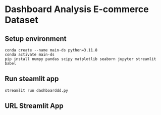 # Dashboard Analysis E-commerce Dataset

## Setup environment
```
conda create --name main-ds python=3.11.8
conda activate main-ds
pip install numpy pandas scipy matplotlib seaborn jupyter streamlit babel
```

## Run steamlit app
```
streamlit run dashboarddd.py
```
## URL Streamlit App
```
